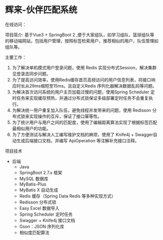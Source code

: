 # 辉来-伙伴匹配系统
在线访问：

项目简介:
基于Vue3 + SpringBoot 2 ,便于大家组队，如学习组队，篮球组队等的移动端网站，包括用户管理，按照标签检索用户，推荐相似的用户，队伍管理如组队等。


主要工作：
1. 为了解决单机模式用户登录问题，使用 Redis 实现分布式Session，解决集群见登录态同步问题。
2. 为了提高访问效率，使用Redis缓存首页高频访问的用户信息列表，将接口响应时长从29ms缩短至15ms。且自定义Redis 序列化器解决数据乱码等问题。
3. 为解决首次访问系统的用户主页加载过慢的问题，使用Spring Scheduler 定时任务来实现缓存预热，并通过分布式锁保证多级部署定时任务不会重复执行。
4. 为解决统一用户重复加入队伍，避免线程并发带来的问题，使用 Redisson 分布式锁来实现操作的互斥，保证了接口幂等性。
5. 为了统计用户与用户之间的匹配度，使用了编辑距离算法实现了根据标签匹配最相似用户的功能。
6. 为了方便测试与解决人工编写维护文档的麻烦，使用了 Knife4j + Swagger自动生成后端接口文档，并编写 ApiOperation 等注解补充接口注释。

项目技术
* 后端 
  * Java 
  * SpringBoot 2.7.x 框架 
  * MySQL 数据库 
  * MyBatis-Plus 
  * MyBatis X 自动生成 
  * Redis 缓存（Spring Data Redis 等多种实现方式） 
  * Redisson 分布式锁 
  * Easy Excel 数据导入 
  * Spring Scheduler 定时任务 
  * Swagger + Knife4j 接口文档 
  * Gson：JSON 序列化库 
  * 相似度匹配算法



